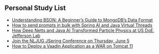 ## Personal Study List
<!-- BLOG-POST-LIST:START -->
- [Understanding BSON: A Beginner’s Guide to MongoDB’s Data Format](https://foojay.io/today/understanding-bson-a-beginners-guide-to-mongodbs-data-format/)
- [How to send prompts in bulk with Spring AI and Java Virtual Threads](https://foojay.io/today/how-to-send-prompts-in-bulk-with-spring-ai-and-java-virtual-threads/)
- [How Deep Netts and Java AI Transformed Particle Physics at US DoE, Jefferson Lab](https://foojay.io/today/how-deep-netts-and-java-ai-transformed-particle-physics-at-us-doe-jefferson-lab/)
- [Join the NLJUG JSpring Conference on Thursday, June 5](https://foojay.io/today/join-the-nljug-jspring-conference-on-thursday-june-5/)
- [How to Deploy a Vaadin Application as a WAR on Tomcat 11](https://foojay.io/today/how-to-deploy-a-vaadin-application-as-a-war-on-tomcat-11/)
<!-- BLOG-POST-LIST:END -->  
